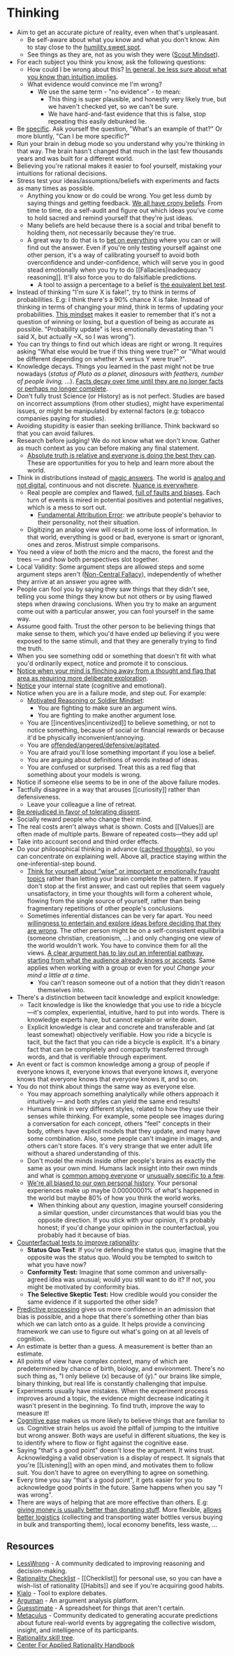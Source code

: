 # Thinking

- Aim to get an accurate picture of reality, even when that's unpleasant.
  - Be self-aware about what you know and what you don't know. Aim to stay close to the [humility sweet spot](https://twitter.com/waitbutwhy/status/137655374551809638).
  - See things as they are, not as you wish they were ([Scout Mindset](https://www.lesswrong.com/posts/yFJ7vCjefBxnTchmG/outline-of-galef-s-scout-mindset)).
- For each subject you think you know, ask the following questions:
  - How could I be wrong about this? [In general, be less sure about what you know than intuition implies](https://www.lesswrong.com/tag/epistemic-modesty).
  - What evidence would convince me I'm wrong?
    - We use the same term - "no evidence" - to mean:
      - This thing is super plausible, and honestly very likely true, but we haven't checked yet, so we can't be sure.
      - We have hard-and-fast evidence that this is false, stop repeating this easily debunked lie.
- Be [specific](https://www.lesswrong.com/posts/XosKB3mkvmXMZ3fBQ/specificity-your-brain-s-superpower). Ask yourself the question, "What's an example of that?" Or more bluntly, "Can I be more specific?"
- Run your brain in debug mode so you understand why you're thinking in that way. The brain hasn't changed that much in the last few thousands years and was built for a different world.
- Believing you're rational makes it easier to fool yourself, mistaking your intuitions for rational decisions.
- Stress test your ideas/assumptions/beliefs with experiments and facts as many times as possible.
  - Anything you know or do could be wrong. You get less dumb by saying things and getting feedback. [We all have crony beliefs](https://web.archive.org/web/20250129202840/https://meltingasphalt.com/crony-beliefs/). From time to time, do a self-audit and figure out which ideas you've come to hold sacred and remind yourself that they're just ideas.
  - Many beliefs are held because there is a social and tribal benefit to holding them, not necessarily because they're true.
  - A great way to do that is to [bet on everything](https://www.lesswrong.com/posts/ybYBCK9D7MZCcdArB/how-to-measure-anything) where you can or will find out the answer. Even if you're only testing yourself against one other person, it's a way of calibrating yourself to avoid both overconfidence and under-confidence, which will serve you in good stead emotionally when you try to do [[Fallacies|inadequacy reasoning]]. It'll also force you to do falsifiable predictions.
    - A tool to assign a percentage to a belief is [the equivalent bet test](https://www.lesswrong.com/posts/EtxTDPMXrbmpheiAt/how-the-equivalent-bet-test-actually-works).
- Instead of thinking "I'm sure X is fake!", try to think in terms of probabilities. E.g: I think there's a 90% chance X is fake. Instead of thinking in terms of changing your mind, think in terms of updating your probabilities. [This mindset](https://astralcodexten.substack.com/p/book-review-the-scout-mindset) makes it easier to remember that it's not a question of winning or losing, but a question of being as accurate as possible. "Probability update" is less emotionally devastating than "I said X, but actually ~X, so I was wrong").
- You can try things to find out which ideas are right or wrong. It requires asking "What else would be true if this thing were true?" or "What would be different depending on whether X versus Y were true?".
- Knowledge decays. Things you learned in the past might not be true nowadays (_status of Pluto as a planet, dinosaurs with feathers, number of people living, ..._). [Facts decay over time until they are no longer facts or perhaps no longer complete](https://fs.blog/2018/03/half-life/).
- Don't fully trust Science (or History) as is not perfect. Studies are based on incorrect assumptions (from other studies), might have experimental issues, or might be manipulated by external factors (e.g: tobacco companies paying for studies).
- Avoiding stupidity is easier than seeking brilliance. Think backward so that you can avoid failures.
- Research before judging! We do not know what we don't know. Gather as much context as you can before making any final statement.
  - [Absolute truth is relative and everyone is doing the best they can](https://letterstoanewdeveloper.com/2019/08/12/there-are-no-adults-in-the-room/). These are opportunities for you to help and learn more about the world.
- Think in distributions instead of [magic answers](http://cassandraxia.com/cogbiases). The world is [analog and not digital](https://waitbutwhy.com/2019/12/political-disney-world.html), continuous and not discrete. [Nuance is everywhere](https://www.raptitude.com/2023/10/the-truth-is-always-made-of-details/).
  - Real people are complex and flawed, [full of faults and biases](https://upload.wikimedia.org/wikipedia/commons/6/65/Cognitive_bias_codex_en.svg). Each turn of events is mired in potential positives and potential negatives, which is a mess to sort out.
    - [Fundamental Attribution Error](http://www.aaronsw.com/weblog/nummi): we attribute people's behavior to their personality, not their situation.
  - Digitizing an analog view will result in some loss of information. In that world, everything is good or bad, everyone is smart or ignorant, ones and zeros. Mistrust simple comparisons.
- You need a view of both the micro and the macro, the forest and the trees — and how both perspectives slot together.
- Local Validity: Some argument steps are allowed steps and some argument steps aren't ([Non-Central Fallacy](https://www.lesswrong.com/posts/yCWPkLi8wJvewPbEp/the-noncentral-fallacy-the-worst-argument-in-the-world)), independently of whether they arrive at an answer you agree with.
- People can fool you by saying they saw things that they didn't see, telling you some things they know but not others or by using flawed steps when drawing conclusions. When you try to make an argument come out with a particular answer, you can fool yourself in the same way.
- Assume good faith. Trust the other person to be believing things that make sense to them, which you'd have ended up believing if you were exposed to the same stimuli, and that they are generally trying to find the truth.
- When you see something odd or something that doesn't fit with what you'd ordinarily expect, notice and promote it to conscious.
- [Notice when your mind is flinching away from a thought and flag that area as requiring more deliberate exploration](https://www.lesswrong.com/posts/ttGbpJQ8shBi8hDhh/checklist-of-rationality-habits).
- [Notice](https://agentyduck.blogspot.com/2014/12/how-to-train-noticing.html) your internal state (cognitive and emotional).
- Notice when you are in a failure mode, and step out. For example:
  - [Motivated Reasoning or Soldier Mindset](https://youtu.be/w4RLfVxTGH4?list=WL):
    - You are fighting to make sure an argument wins.
    - You are fighting to make another argument lose.
  - You are [[incentives|incentivized]] to believe something, or not to notice something, because of social or financial rewards or because it'd be physically inconvenient/annoying.
  - You are [offended/angered/defensive/agitated](https://www.lesswrong.com/posts/yCWPkLi8wJvewPbEp/the-noncentral-fallacy-the-worst-argument-in-the-world).
  - You are afraid you'll lose something important if you lose a belief.
  - You are arguing about definitions of words instead of ideas.
  - You are confused or surprised. Treat this as a red flag that something about your models is wrong.
- Notice if someone else seems to be in one of the above failure modes.
- Tactfully disagree in a way that arouses [[curiosity]] rather than defensiveness.
  - Leave your colleague a line of retreat.
- [Be prejudiced in favor of tolerating dissent](https://www.lesswrong.com/posts/ZQG9cwKbct2LtmL3p/evaporative-cooling-of-group-beliefs#fn3x57).
- Socially reward people who change their mind.
- The real costs aren't always what is shown. Costs and [[Values]] are often made of multiple parts. Beware of repeated costs—they add up!
- Take into account second and third order effects.
- Do your philosophical thinking in advance ([cached thoughts](https://www.lesswrong.com/posts/2MD3NMLBPCqPfnfre/cached-thoughts)), so you can concentrate on explaining well. Above all, practice staying within the one-inferential-step bound.
  - [Think for yourself about "wise" or important or emotionally fraught topics](https://www.lesserwrong.com/posts/aSQy7yHj6nPD44RNo/how-to-seem-and-be-deep) rather than letting your brain complete the pattern. If you don't stop at the first answer, and cast out replies that seem vaguely unsatisfactory, in time your thoughts will form a coherent whole, flowing from the single source of yourself, rather than being fragmentary repetitions of other people's conclusions.
  - Sometimes inferential distances can be very far apart. You need [willingness to entertain and explore ideas before deciding that they are wrong](https://slatestarcodex.com/2020/05/12/studies-on-slack/). The other person might be on a self-consistent equilibria (someone christian, creationism, ...) and only changing one view of the world wouldn't work. You have to convince them for all the views. [A clear argument has to lay out an inferential pathway, starting from what the audience already knows or accepts](https://www.lesswrong.com/posts/HLqWn5LASfhhArZ7w/expecting-short-inferential-distances). Same applies when working with a group or even for you! _Change your mind a little at a time_.
    - You can't reason someone out of a notion that they didn't reason themselves into.
- There's a distinction between tacit knowledge and explicit knowledge:
  - Tacit knowledge is like the knowledge that you use to ride a bicycle—it's complex, experiential, intuitive, hard to put into words. There is knowledge experts have, but cannot explain or write down.
  - Explicit knowledge is clear and concrete and transferable and (at least somewhat) objectively verifiable. How you ride a bicycle is tacit, but the fact that you can ride a bicycle is explicit. It's a binary fact that can be completely and compactly transferred through words, and that is verifiable through experiment.
- An event or fact is common knowledge among a group of people if everyone knows it, everyone knows that everyone knows it, everyone knows that everyone knows that everyone knows it, and so on.
- You do not think about things the same way as everyone else.
  - You may approach something analytically while others approach it intuitively — and both styles can yield the same end results!
  - Humans think in very different styles, related to how they use their senses while thinking. For example, some people see images during a conversation for each concept, others "feel" concepts in their body, others have explicit models that they update, and many have some combination. Also, some people can't imagine in images, and others can't store faces. It's very strange that we enter adult life without a shared understanding of this.
  - Don't model the minds inside other people's brains as exactly the same as your own mind. Humans lack insight into their own minds and what is [common among everyone](https://slatestarcodex.com/2014/03/17/what-universal-human-experiences-are-you-missing-without-realizing-it/) or [unusually specific to a few](https://www.lesswrong.com/posts/baTWMegR42PAsH9qJ/generalizing-from-one-example).
  - [We're all biased to our own personal history](https://www.collaborativefund.com/blog/ideas-that-changed-my-life/). Your personal experiences make up maybe 0.00000001% of what's happened in the world but maybe 80% of how you think the world works.
    - When thinking about any question, imagine yourself considering a similar question, under circumstances that would bias you the opposite direction. If you stick with your opinion, it's probably honest; if you'd change your opinion in the counterfactual, you probably had it because of bias.
- [Counterfactual tests to improve rationality](https://astralcodexten.substack.com/p/book-review-the-scout-mindset):
  - **Status Quo Test**: If you're defending the status quo, imagine that the opposite was the status quo. Would you be tempted to switch to what you have now?
  - **Conformity Test:** Imagine that some common and universally-agreed idea was unusual; would you still want to do it? If not, you might be motivated by conformity bias.
  - **The Selective Skeptic Test:** How credible would you consider the same evidence if it supported the other side?
- [Predictive processing](https://slatestarcodex.com/2017/09/05/book-review-surfing-uncertainty/) gives us more confidence in an admission that bias is possible, and a hope that there's something other than bias which we can latch onto as a guide. It helps provide a convincing framework we can use to figure out what's going on at all levels of cognition.
- An estimate is better than a guess. A measurement is better than an estimate.
- All points of view have complex context, many of which are predetermined by chance of birth, biology, and environment. There's no such thing as, "I only believe (x) because of (y)." our brains like simple, binary thinking, but real life is constantly challenging that impulse.
- Experiments usually have mistakes. When the experiment process improves around a topic, the evidence might decrease indicating it wasn't present in the beginning. To find truth, improve the way to measure it!
- [Cognitive ease](https://youtu.be/cebFWOlx848) makes us more likely to believe things that are familiar to us. Cognitive strain helps us avoid the pitfall of jumping to the intuitive but wrong answer. Both ways are useful in different situations, the key is to identify where to flow or fight against the cognitive ease.
- Saying "that's a good point" doesn't lose the argument. It wins trust. Acknowledging a valid observation is a display of respect. It signals that you're [[Listening]] with an open mind, and motivates them to follow suit. You don't have to agree on everything to agree on something.
- Every time you say "that's a good point", it gets easier for you to acknowledge good points in the future. Same happens when you say "I was wrong".
- There are ways of helping that are more effective than others. E.g: [giving money is usually better than donating stuff](https://www.linkedin.com/feed/update/urn:li:activity:7259253204180221952). More flexible, [allows better logistics](https://www.linkedin.com/pulse/paradojas-sobre-la-ayuda-en-emergencias-y-las-ong-pablo-melchor--lgq3f/) (collecting and transporting water bottles versus buying in bulk and transporting them), local economy benefits, less waste, ...


## Resources

- [LessWrong](https://www.lesswrong.com/) - A community dedicated to improving reasoning and decision-making.
- [Rationality Checklist](https://www.rationality.org/resources/rationality-checklist) - [[Checklist]] for personal use, so you can have a wish-list of rationality [[Habits]] and see if you're acquiring good habits.
- [Kialo](https://www.kialo.com/) - Tool to explore debates.
- [Arguman](https://arguman.org/) - An argument analysis platform.
- [Guesstimate](https://www.getguesstimate.com/) - A spreadsheet for things that aren't certain.
- [Metaculus](https://www.metaculus.com/) - Community dedicated to generating accurate predictions about future real-world events by aggregating the collective wisdom, insight, and intelligence of its participants.
- [Rationality skill tree](https://www.lesswrong.com/posts/wccxMtZdEvHzLRNTZ/a-practice-of-rationality-sequence?commentId=BFaNYCKd3oQqQoZpH).
- [Center For Applied Rationality Handbook](https://rationality.org/files/CFAR_Handbook_2021-01.pdf)
